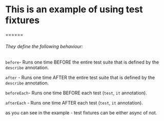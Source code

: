 # This is an example of using test fixtures
======

###### They define the following behaviour:

```before```- Runs one time BEFORE the entire test suite that is defined by the ```describe``` annotation.

```after``` - Runs one time AFTER the entire test suite that is defined by the ```describe``` annotation.

```beforeEach```- Runs one time BEFORE each test (```test```, ```it``` annotation).

```afterEach``` - Runs one time AFTER each test (```test```, ```it``` annotation).


as you can see in the example - test fixtures can be either async of not.